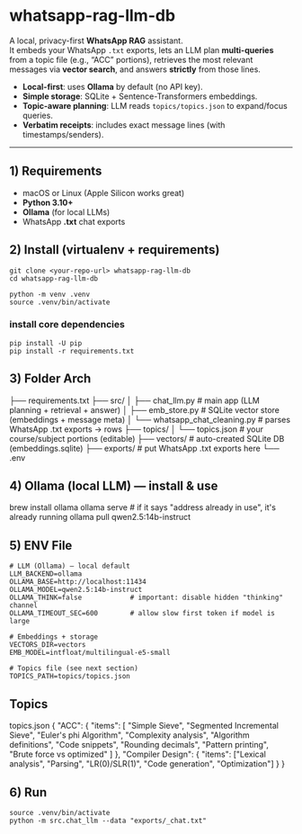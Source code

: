 # whatsapp-rag-llm-db

A local, privacy-first **WhatsApp RAG** assistant.  
It embeds your WhatsApp `.txt` exports, lets an LLM plan **multi-queries** from a topic file (e.g., “ACC” portions), retrieves the most relevant messages via **vector search**, and answers **strictly** from those lines.

- **Local-first**: uses **Ollama** by default (no API key).
- **Simple storage**: SQLite + Sentence-Transformers embeddings.
- **Topic-aware planning**: LLM reads `topics/topics.json` to expand/focus queries.
- **Verbatim receipts**: includes exact message lines (with timestamps/senders).

---

## 1) Requirements

- macOS or Linux (Apple Silicon works great)
- **Python 3.10+**
- **Ollama** (for local LLMs)
- WhatsApp **.txt** chat exports

## 2) Install (virtualenv + requirements)

    git clone <your-repo-url> whatsapp-rag-llm-db
    cd whatsapp-rag-llm-db

    python -m venv .venv
    source .venv/bin/activate

### install core dependencies
    pip install -U pip
    pip install -r requirements.txt


## 3) Folder Arch

├── requirements.txt
├── src/
│   ├── chat_llm.py               # main app (LLM planning + retrieval + answer)
│   ├── emb_store.py              # SQLite vector store (embeddings + message meta)
│   └── whatsapp_chat_cleaning.py # parses WhatsApp .txt exports → rows
├── topics/
│   └── topics.json               # your course/subject portions (editable)
├── vectors/                      # auto-created SQLite DB (embeddings.sqlite)
├── exports/                      # put WhatsApp .txt exports here 
└── .env

## 4) Ollama (local LLM) — install & use

brew install ollama
ollama serve     # if it says "address already in use", it's already running
ollama pull qwen2.5:14b-instruct

## 5) ENV File
    # LLM (Ollama) — local default
    LLM_BACKEND=ollama
    OLLAMA_BASE=http://localhost:11434
    OLLAMA_MODEL=qwen2.5:14b-instruct
    OLLAMA_THINK=false            # important: disable hidden "thinking" channel
    OLLAMA_TIMEOUT_SEC=600        # allow slow first token if model is large

    # Embeddings + storage
    VECTORS_DIR=vectors
    EMB_MODEL=intfloat/multilingual-e5-small

    # Topics file (see next section)
    TOPICS_PATH=topics/topics.json

## Topics
topics.json
    {
    "ACC": {
        "items": [
        "Simple Sieve",
        "Segmented Incremental Sieve",
        "Euler's phi Algorithm",
        "Complexity analysis",
        "Algorithm definitions",
        "Code snippets",
        "Rounding decimals",
        "Pattern printing",
        "Brute force vs optimized"
        ]
    },
    "Compiler Design": {
        "items": ["Lexical analysis", "Parsing", "LR(0)/SLR(1)", "Code generation", "Optimization"]
    }
    }

## 6) Run
    source .venv/bin/activate
    python -m src.chat_llm --data "exports/_chat.txt"
